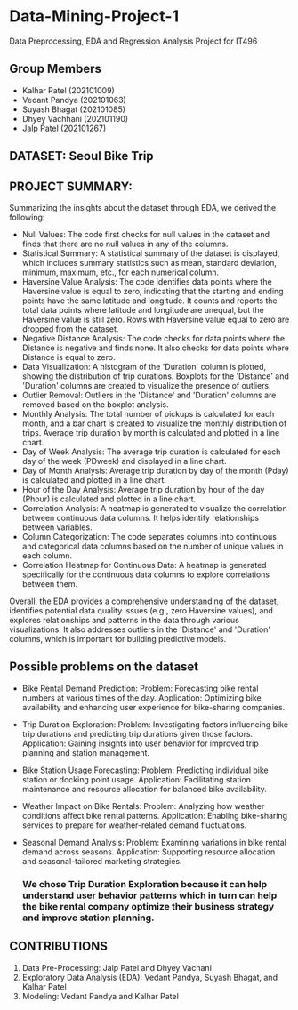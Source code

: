 # Data-Mining-Project-1
Data Preprocessing, EDA and Regression Analysis Project for IT496
## Group Members
- Kalhar Patel (202101009)
- Vedant Pandya (202101063)
- Suyash Bhagat (202101085)
- Dhyey Vachhani (202101190)
- Jalp Patel (202101267)
  
## DATASET: Seoul Bike Trip

## PROJECT SUMMARY:

Summarizing the insights about the dataset through EDA, we derived the following:
-	Null Values: The code first checks for null values in the dataset and finds that there are no null values in any of the columns.
-	Statistical Summary: A statistical summary of the dataset is displayed, which includes summary statistics such as mean, standard deviation, minimum, maximum, etc., for each numerical column.
-	Haversine Value Analysis: The code identifies data points where the Haversine value is equal to zero, indicating that the starting and ending points have the same latitude and longitude. It counts and reports the total data points where latitude and longitude are unequal, but the Haversine value is still zero. Rows with Haversine value equal to zero are dropped from the dataset.
-	Negative Distance Analysis: The code checks for data points where the Distance is negative and finds none. It also checks for data points where Distance is equal to zero.
-	Data Visualization: A histogram of the 'Duration' column is plotted, showing the distribution of trip durations. Boxplots for the 'Distance' and 'Duration' columns are created to visualize the presence of outliers.
-	Outlier Removal: Outliers in the 'Distance' and 'Duration' columns are removed based on the boxplot analysis.
-	Monthly Analysis: The total number of pickups is calculated for each month, and a bar chart is created to visualize the monthly distribution of trips. Average trip duration by month is calculated and plotted in a line chart.
-	Day of Week Analysis: The average trip duration is calculated for each day of the week (PDweek) and displayed in a line chart.
-	Day of Month Analysis: Average trip duration by day of the month (Pday) is calculated and plotted in a line chart.
-	Hour of the Day Analysis: Average trip duration by hour of the day (Phour) is calculated and plotted in a line chart.
-	Correlation Analysis: A heatmap is generated to visualize the correlation between continuous data columns. It helps identify relationships between variables.
-	Column Categorization: The code separates columns into continuous and categorical data columns based on the number of unique values in each column.
-	Correlation Heatmap for Continuous Data: A heatmap is generated specifically for the continuous data columns to explore correlations between them.
  
Overall, the EDA provides a comprehensive understanding of the dataset, identifies potential data quality issues (e.g., zero Haversine values), and explores relationships and patterns in the data through various visualizations. It also addresses outliers in the 'Distance' and 'Duration' columns, which is important for building predictive models.

## Possible problems on the dataset

- Bike Rental Demand Prediction:
   Problem: Forecasting bike rental numbers at various times of the day.
   Application: Optimizing bike availability and enhancing user experience for bike-sharing companies.

- Trip Duration Exploration:
   Problem: Investigating factors influencing bike trip durations and predicting trip durations given those factors.
   Application: Gaining insights into user behavior for improved trip planning and station management.

- Bike Station Usage Forecasting:
   Problem: Predicting individual bike station or docking point usage.
   Application: Facilitating station maintenance and resource allocation for balanced bike availability.

- Weather Impact on Bike Rentals:
   Problem: Analyzing how weather conditions affect bike rental patterns.
   Application: Enabling bike-sharing services to prepare for weather-related demand fluctuations.

- Seasonal Demand Analysis:
   Problem: Examining variations in bike rental demand across seasons.
   Application: Supporting resource allocation and seasonal-tailored marketing strategies.

  ### We chose Trip Duration Exploration because it can help understand user behavior patterns which in turn can help the bike rental company optimize their business strategy and improve station planning.

## CONTRIBUTIONS
1) Data Pre-Processing: Jalp Patel and Dhyey Vachani
2) Exploratory Data Analysis (EDA): Vedant Pandya, Suyash Bhagat, and Kalhar Patel
3) Modeling: Vedant Pandya and Kalhar Patel
